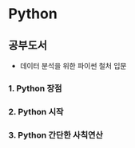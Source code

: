 # Python

## 공부도서
 - 데이터 분석을 위한 파이썬 철처 입문

### 1. Python 장점

### 2. Python 시작

### 3. Python 간단한 사칙연산
